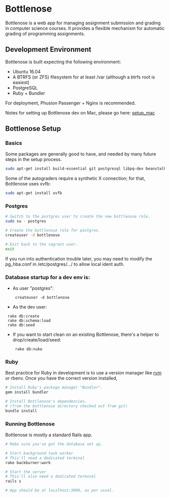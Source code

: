 # Bottlenose

Bottlenose is a web app for managing assignment submission and grading in
computer science courses. It provides a flexible mechanism for automatic grading
of programming assignments.

## Development Environment

Bottlenose is built expecting the following environment:

 * Ubuntu 16.04 
 * A BTRFS (or ZFS) filesystem for at least /var (although a btrfs root is easiest)
 * PostgreSQL
 * Ruby + Bundler

For deployment, Phusion Passenger + Nginx is recommended.

Notes for setting up Bottlenose dev on Mac, please go here: [setup_mac](../master/doc/setup-mac.md)

## Bottlenose Setup

### Basics

Some packages are generally good to have, and needed by many future steps in
the setup process.

```sh
sudo apt-get install build-essential git postgresql libpq-dev beanstalkd
```

Some of the autograders require a synthetic X connection; for that,
Bottlenose uses xvfb:

```sh
sudo apt-get install xvfb
```

### Postgres

```sh
# Switch to the postgres user to create the new bottlenose role.
sudo su - postgres

# Create the bottlenose role for postgres.
createuser -d bottlenose

# Exit back to the vagrant user.
exit
```

If you run into authentication trouble later, you may need to modify
the pg_hba.conf in /etc/postgres/.../ to allow local ident auth.

### Database startup for a dev env is:

* As user "postgres":
  ```
   createuser -d bottlenose
  ```
 * As the dev user:
  ```
   rake db:create
   rake db:schema:load
   rake db:seed
  ```

* If you want to start clean on an existing Bottlenose, there's a helper to drop/create/load/seed:
  ```
   rake db:nuke
  ```

### Ruby

Best practice for Ruby in development is to use a version manager like
[rvm](http://rvm.io) or rbenv. Once you have the correct version installed,

```sh
# Install Ruby's package manager "Bundler".
gem install bundler

# Install Bottlenose's dependencies.
# (from the bottlenose directory checked out from git)
bundle install
```

### Running Bottlenose

Bottlenose is mostly a standard Rails app.

```sh
# Make sure you've got the database set up.

# Start background task worker
# This'll need a dedicated terminal
rake backburner:work

# Start the server
# This'll also need a dedicated terminal
rails s

# App should be at localhost:3000, as per usual.
```

